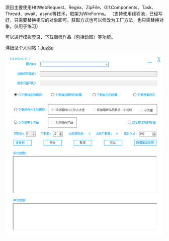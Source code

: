 项目主要使用HttWebRequest、Regex、ZipFile、Gif.Components、Task、Thread、await、async等技术，框架为WinForms。
（支持使用线程池，已经写好，只需要替换相应的对象即可。获取方式也可以修改为工厂方法，也只需替换对象，仅用于练习）

可以进行模拟登录、下载画师作品（包括动图）等功能。

详细见个人网站：[JoySn](https://Joysn.net)

![image](https://github.com/752659984/PixivDown/blob/master/pixiv.png)
